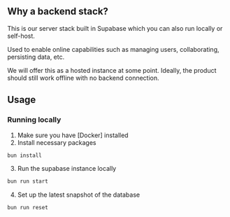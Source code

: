 ## Why a backend stack?

This is our server stack built in Supabase which you can also run locally or self-host.

Used to enable online capabilities such as managing users, collaborating, persisting data, etc.

We will offer this as a hosted instance at some point. Ideally, the product should still work offline with no backend connection.

## Usage

### Running locally

1. Make sure you have [Docker] installed
2. Install necessary packages

```bash
bun install
```

3. Run the supabase instance locally

```bash
bun run start
```

4. Set up the latest snapshot of the database

```bash
bun run reset
```
